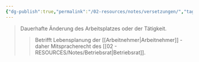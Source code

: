 ```yaml
---
{"dg-publish":true,"permalink":"/02-resources/notes/versetzungen/","tags":["betriebsrat/mitwirkung","personalpolitik"],"noteIcon":"","updated":"2025-10-29T12:59:11.131+01:00"}
---
```


>Dauerhafte Änderung des Arbeitsplatzes oder der Tätigkeit.
>>Betrifft Lebensplanung der [[Arbeitnehmer\|Arbeitnehmer]] - daher Mitspracherecht des [[02 - RESOURCES/Notes/Betriebsrat\|Betriebsrat]].